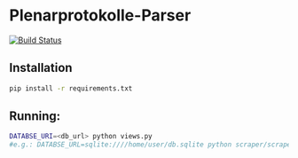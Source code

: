 # Plenarprotokolle-Parser 

[![Build Status](https://travis-ci.org/Datenschule/plpr-scraper.svg?branch=master)](https://travis-ci.org/Datenschule/plpr-scraper)

## Installation
```bash
pip install -r requirements.txt
```

## Running:

```bash
DATABSE_URI=<db_url> python views.py
#e.g.: DATABSE_URL=sqlite:////home/user/db.sqlite python scraper/scraper.py
```
